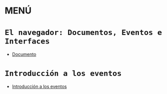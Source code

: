 # MENÚ

# `El navegador: Documentos, Eventos e Interfaces`

- [Documento](document/document.md)


# `Introducción a los eventos`

- [Introducción a los eventos](events/events.md)



